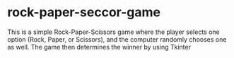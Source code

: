 # rock-paper-seccor-game
This is a simple Rock-Paper-Scissors game where the player selects one option (Rock, Paper, or Scissors), and the computer randomly chooses one as well. The game then determines the winner by using Tkinter
